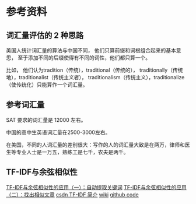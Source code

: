 参考资料
========

词汇量评估的 2 种思路
---------------------

美国人统计词汇量的算法与中国不同，
他们只算前缀和词根组合起来的基本意思，
至于添加不同的后缀使得有不同的词性，他们都只算一个。

比如，
他们认为tradition（传统），traditional（传统的），
traditionally（传统地），traditionalist（传统主义者），
traditionalism（传统主义），traditionalize（使传统化）只能算作一个词汇量。

参考词汇量
----------

SAT 要求的词汇量是 12000 左右。

中国的高中生英语词汇量在2500-3000左右。

在美国，不同的人词汇量的差别很大：写作的人的词汇量大致是在两万，律师和医生等专业人士是一万五，熟练工是七千，农夫是两千。

TF-IDF与余弦相似性
------------------

[TF-IDF与余弦相似性的应用（一）：自动提取关键词](http://www.ruanyifeng.com/blog/2013/03/tf-idf.html)
[TF-IDF与余弦相似性的应用（二）：找出相似文章](http://www.ruanyifeng.com/blog/2013/03/cosine_similarity.html)
[csdn TF-IDF 简介](http://blog.csdn.net/pennyliang/article/details/1231028)
[wiki](http://zh.wikipedia.org/wiki/TF-IDF)
[github code](https://github.com/timtrueman/tf-idf/blob/master/tf-idf.py)
